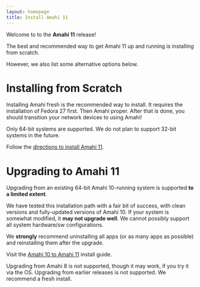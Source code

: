 ```yaml
---
layout: homepage
title: Install Amahi 11
---
```


Welcome to to the **Amahi 11** release!

The best and recommended way to get Amahi 11 up and running is installing from scratch.

However, we also list some alternative options below.

# Installing from Scratch

Installing Amahi fresh is the recommended way to install. It requires the installation of Fedora 27 first. Then Amahi proper. After that is done, you should transition your network devices to using Amahi!

Only 64-bit systems are supported. We do not plan to support 32-bit systems in the future.

Follow the [directions to install Amahi 11](https://wiki.amahi.org/index.php/Amahi_11).

# Upgrading to Amahi 11

Upgrading from an existing 64-bit Amahi 10-running system is supported **to a limited extent**.

We have tested this installation path with a fair bit of success, with clean versions and fully-updated versions of Amahi 10. If your system is somewhat modified, it **may not upgrade well**. We cannot possibly support all system hardware/sw configurations.

We **strongly** recommend uninstalling all apps (or as many apps as possible) and reinstalling them after the upgrade.

Visit the [Amahi 10 to Amahi 11](https://wiki.amahi.org/index.php/Amahi_11_Upgrade) install guide.

Upgrading from Amahi 8 is not supported, though it may work, if you try it via the OS. Upgrading from earlier releases is not supported. We recommend a fresh install.
